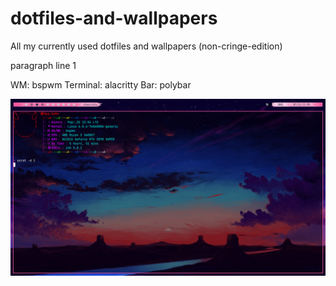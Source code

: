 # dotfiles-and-wallpapers

All my currently used dotfiles and wallpapers (non-cringe-edition)

<p>paragraph line 1</p> WM: bspwm
Terminal: alacritty
Bar: polybar

![My Image](XD.png)
